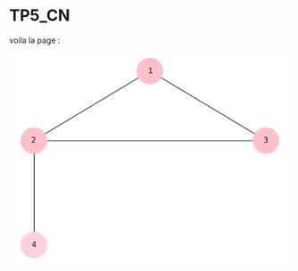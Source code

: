 # TP5_CN
voila la page : 






<img src="https://github.com/Rem20000/TP5_CN/blob/main/Clique.png" alt="parcours">

